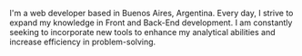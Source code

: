  I'm a web developer based in Buenos Aires, Argentina. Every day, I strive to expand my knowledge in Front and Back-End development. I am constantly seeking to incorporate new tools to enhance my analytical abilities and increase efficiency in problem-solving.
<!--
**sorayanfurter/sorayanfurter** is a ✨ _special_ ✨ repository because its `README.md` (this file) appears on your GitHub profile.

Here are some ideas to get you started:

- 🔭 I’m currently working on ...
- 🌱 I’m currently learning ...
- 👯 I’m looking to collaborate on ...
- 🤔 I’m looking for help with ...
- 💬 Ask me about ...
- 📫 How to reach me: ...
- 😄 Pronouns: ...
- ⚡ Fun fact: ...
-->
